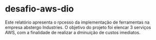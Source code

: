 # desafio-aws-dio
Este relatório apresenta o rpcesso da implementação de ferramentas na empresa abstergo Industries. O objetivo do projeto foi elencar 3 serviços AWS, com a finalidade de realizar a dminuição de custos imediatos.
